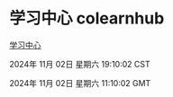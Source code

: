 # 学习中心 colearnhub
[学习中心](http://219.139.197.74:56308/colearnhub/)

2024年 11月 02日 星期六 19:10:02 CST

2024年 11月 02日 星期六 11:10:02 GMT
